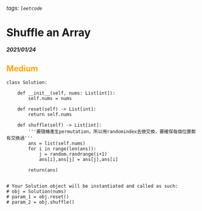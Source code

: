###### tags: `leetcode`
<style>
.orange {
  color: #FFA600;
}
.green{
  color: #00FF00;
}
.red{
  color: #FF0000;
}
</style>

# Shuffle an Array
***2021/01/24***
## <span class="orange">Medium</span>
```python=
class Solution:

    def __init__(self, nums: List[int]):
        self.nums = nums

    def reset(self) -> List[int]:
        return self.nums

    def shuffle(self) -> List[int]:
        '''要隨機產生permutation，所以用randomindex去做交換，要確保每個位置都有交換過'''
        ans = list(self.nums)
        for i in range(len(ans)):
            j = random.randrange(i+1)
            ans[i],ans[j] = ans[j],ans[i]
            
        return(ans)


# Your Solution object will be instantiated and called as such:
# obj = Solution(nums)
# param_1 = obj.reset()
# param_2 = obj.shuffle()
```